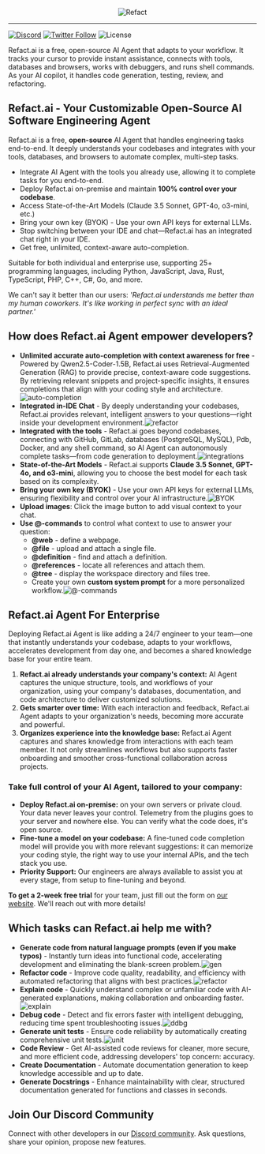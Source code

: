 <p align="center">
  <img alt="Refact" src="https://github.com/user-attachments/assets/190a9e7b-fd0b-4546-9213-1f5571346c8b"/>
</p>

---

[![Discord](https://img.shields.io/discord/1037660742440194089?logo=discord&label=Discord&link=https%3A%2F%2Fsmallcloud.ai%2Fdiscord)](https://smallcloud.ai/discord)
[![Twitter Follow](https://img.shields.io/twitter/follow/refact_ai)](https://twitter.com/intent/follow?screen_name=refact_ai)
![License](https://img.shields.io/github/license/smallcloudai/refact-vscode)

Refact.ai is a free, open-source AI Agent that adapts to your workflow. It tracks your cursor to provide instant assistance, connects with tools, databases and browsers, works with debuggers, and runs shell commands. As your AI copilot, it handles code generation, testing, review, and refactoring.

## Refact.ai - Your Customizable Open-Source AI Software Engineering Agent

Refact.ai is a free, **open-source** AI Agent that handles engineering tasks end-to-end. It deeply understands your codebases and integrates with your tools, databases, and browsers to automate complex, multi-step tasks.

- Integrate AI Agent with the tools you already use, allowing it to complete tasks for you end-to-end.
- Deploy Refact.ai on-premise and maintain **100% control over your codebase**.
- Access State-of-the-Art Models (Claude 3.5 Sonnet, GPT-4o, o3-mini, etc.)
- Bring your own key (BYOK) - Use your own API keys for external LLMs.
- Stop switching between your IDE and chat—Refact.ai has an integrated chat right in your IDE.
- Get free, unlimited, context-aware auto-completion.

Suitable for both individual and enterprise use, supporting 25+ programming languages, including Python, JavaScript, Java, Rust, TypeScript, PHP, C++, C#, Go, and more.

We can't say it better than our users: *'Refact.ai understands me better than my human coworkers. It's like working in perfect sync with an ideal partner.'*

## How does Refact.ai Agent empower developers?

- **Unlimited accurate auto-completion with context awareness for free** - Powered by Qwen2.5-Coder-1.5B, Refact.ai uses Retrieval-Augmented Generation (RAG) to provide precise, context-aware code suggestions. By retrieving relevant snippets and project-specific insights, it ensures completions that align with your coding style and architecture.![auto-completion](https://github.com/user-attachments/assets/0ffab638-c807-4863-8d62-a663b1459805)
- **Integrated in-IDE Chat** - By deeply understanding your codebases, Refact.ai provides relevant, intelligent answers to your questions—right inside your development environment.![refactor](https://github.com/user-attachments/assets/e7b2e779-85c5-46a0-99ad-ea909a69ddc7)
- **Integrated with the tools** - Refact.ai goes beyond codebases, connecting with GitHub, GitLab, databases (PostgreSQL, MySQL), Pdb, Docker, and any shell command, so AI Agent can autonomously complete tasks—from code generation to deployment.![integrations](https://github.com/user-attachments/assets/daf8d0ee-0a54-4aa8-82e5-f968fded0c7a)
- **State-of-the-Art Models** - Refact.ai supports **Claude 3.5 Sonnet, GPT-4o, and o3-mini**, allowing you to choose the best model for each task based on its complexity.
- **Bring your own key (BYOK)** - Use your own API keys for external LLMs, ensuring flexibility and control over your AI infrastructure.![BYOK](https://github.com/user-attachments/assets/44e416f7-fb4d-4846-a1e0-1b7da32c2c75)
- **Upload images**: Click the image button to add visual context to your chat.
- **Use @-commands** to control what context to use to answer your question:
    - **@web** - define a webpage.
    - **@file** - upload and attach a single file.
    - **@definition** - find and attach a definition.
    - **@references** - locate all references and attach them.
    - **@tree** - display the workspace directory and files tree.
    - Create your own **custom system prompt** for a more personalized workflow.![@-commands](https://github.com/user-attachments/assets/28e1db76-3490-4195-a3e0-de30496239a9)

## Refact.ai Agent For Enterprise
Deploying Refact.ai Agent is like adding a 24/7 engineer to your team—one that instantly understands your codebase, adapts to your workflows, accelerates development from day one, and becomes a shared knowledge base for your entire team.

1. **Refact.ai already understands your company's context:** AI Agent captures the unique structure, tools, and workflows of your organization, using your company's databases, documentation, and code architecture to deliver customized solutions.
2. **Gets smarter over time:** With each interaction and feedback, Refact.ai Agent adapts to your organization's needs, becoming more accurate and powerful.
3. **Organizes experience into the knowledge base:** Refact.ai Agent captures and shares knowledge from interactions with each team member. It not only streamlines workflows but also supports faster onboarding and smoother cross-functional collaboration across projects.

### Take full control of your AI Agent, tailored to your company:
- **Deploy Refact.ai on-premise:** on your own servers or private cloud. Your data never leaves your control. Telemetry from the plugins goes to your server and nowhere else. You can verify what the code does, it's open source.
- **Fine-tune a model on your codebase:** A fine-tuned code completion model will provide you with more relevant suggestions: it can memorize your coding style, the right way to use your internal APIs, and the tech stack you use.
- **Priority Support:** Our engineers are always available to assist you at every stage, from setup to fine-tuning and beyond.

**To get a 2-week free trial** for your team, just fill out the form on [our website](https://refact.ai/contact/?utm_source=vscode&utm_medium=marketplace&utm_campaign=enterprise). We'll reach out with more details!

## Which tasks can Refact.ai help me with?

- **Generate code from natural language prompts (even if you make typos)** - Instantly turn ideas into functional code, accelerating development and eliminating the blank-screen problem.![gen](https://github.com/user-attachments/assets/ef4acec7-4967-400a-900e-9d3382d05b1b)
- **Refactor code** - Improve code quality, readability, and efficiency with automated refactoring that aligns with best practices.![refactor](https://github.com/user-attachments/assets/2cae4467-f363-4033-8ecf-2854dcc74aaa)
- **Explain code** - Quickly understand complex or unfamiliar code with AI-generated explanations, making collaboration and onboarding faster.![explain](https://github.com/user-attachments/assets/bd43d9aa-15c9-49dc-9fa9-b5ab5c4ecdfe)
- **Debug code** - Detect and fix errors faster with intelligent debugging, reducing time spent troubleshooting issues.![ddbg](https://github.com/user-attachments/assets/45e917b5-f47b-4b84-b1f4-f4918c8a00c7)
- **Generate unit tests** -  Ensure code reliability by automatically creating comprehensive unit tests.![unit](https://github.com/user-attachments/assets/5168ee57-e35b-4484-bf19-70cc0f3a6299)
- **Code Review** - Get AI-assisted code reviews for cleaner, more secure, and more efficient code, addressing developers' top concern: accuracy.
- **Create Documentation** - Automate documentation generation to keep knowledge accessible and up to date.
- **Generate Docstrings** - Enhance maintainability with clear, structured documentation generated for functions and classes in seconds.

## Join Our Discord Community

Connect with other developers in our [Discord community](https://www.smallcloud.ai/discord). Ask questions, share your opinion, propose new features.
